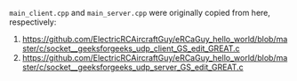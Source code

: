 
`main_client.cpp` and `main_server.cpp` were originally copied from here, respectively: 
1. https://github.com/ElectricRCAircraftGuy/eRCaGuy_hello_world/blob/master/c/socket__geeksforgeeks_udp_client_GS_edit_GREAT.c
1. https://github.com/ElectricRCAircraftGuy/eRCaGuy_hello_world/blob/master/c/socket__geeksforgeeks_udp_server_GS_edit_GREAT.c
